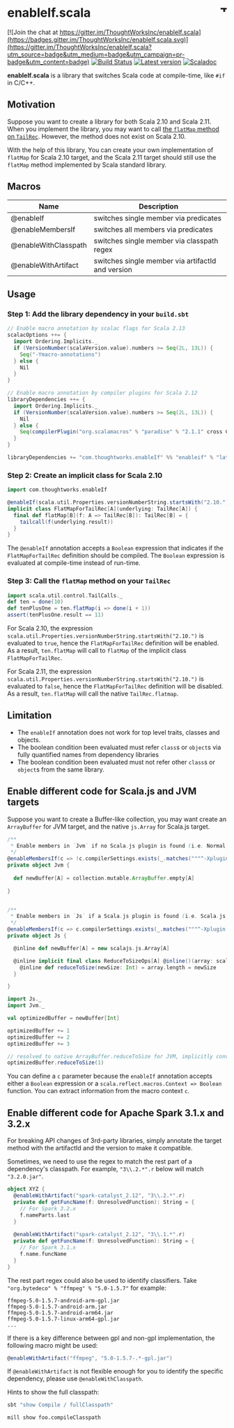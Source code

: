 # enableIf.scala <a href="http://thoughtworks.com/"><img align="right" src="https://www.thoughtworks.com/imgs/tw-logo.png" title="ThoughtWorks" height="15"/></a>

[![Join the chat at https://gitter.im/ThoughtWorksInc/enableIf.scala](https://badges.gitter.im/ThoughtWorksInc/enableIf.scala.svg)](https://gitter.im/ThoughtWorksInc/enableIf.scala?utm_source=badge&utm_medium=badge&utm_campaign=pr-badge&utm_content=badge)
[![Build Status](https://travis-ci.org/ThoughtWorksInc/enableIf.scala.svg)](https://travis-ci.org/ThoughtWorksInc/enableIf.scala)
[![Latest version](https://index.scala-lang.org/thoughtworksinc/enableif.scala/enableif/latest.svg)](https://index.scala-lang.org/thoughtworksinc/enableif.scala)
[![Scaladoc](https://javadoc.io/badge/com.thoughtworks.enableIf/enableif_2.12.svg?label=scaladoc)](https://javadoc.io/page/com.thoughtworks.enableIf/enableif_2.12/latest/com/thoughtworks/index.html)

**enableIf.scala** is a library that switches Scala code at compile-time, like `#if` in C/C++.

## Motivation

Suppose you want to create a library for both Scala 2.10 and Scala 2.11. When you implement the library, you may want to call [the `flatMap` method on `TailRec`](http://www.scala-lang.org/api/current/scala/util/control/TailCalls$$TailRec.html). However, the method does not exist on Scala 2.10.

With the help of this library, You can create your own implementation of `flatMap` for Scala 2.10 target, and the Scala 2.11 target should still use the `flatMap` method implemented by Scala standard library.

## Macros
| Name | Description |
|------|-------------|
| @enableIf | switches single member via predicates |
| @enableMembersIf | switches all members via predicates |
| @enableWithClasspath | switches single member via classpath regex |
| @enableWithArtifact | switches single member via artifactId and version |

## Usage

### Step 1: Add the library dependency in your `build.sbt`

``` sbt
// Enable macro annotation by scalac flags for Scala 2.13
scalacOptions ++= {
  import Ordering.Implicits._
  if (VersionNumber(scalaVersion.value).numbers >= Seq(2L, 13L)) {
    Seq("-Ymacro-annotations")
  } else {
    Nil
  }
}

// Enable macro annotation by compiler plugins for Scala 2.12
libraryDependencies ++= {
  import Ordering.Implicits._
  if (VersionNumber(scalaVersion.value).numbers >= Seq(2L, 13L)) {
    Nil
  } else {
    Seq(compilerPlugin("org.scalamacros" % "paradise" % "2.1.1" cross CrossVersion.full))
  }
}

libraryDependencies += "com.thoughtworks.enableIf" %% "enableif" % "latest.release"
```

### Step 2: Create an implicit class for Scala 2.10

``` scala
import com.thoughtworks.enableIf

@enableIf(scala.util.Properties.versionNumberString.startsWith("2.10."))
implicit class FlatMapForTailRec[A](underlying: TailRec[A]) {
  final def flatMap[B](f: A => TailRec[B]): TailRec[B] = {
    tailcall(f(underlying.result))
  }
}
```

The `@enableIf` annotation accepts a `Boolean` expression that indicates if the `FlatMapForTailRec` definition should be compiled. The `Boolean` expression is evaluated at compile-time instead of run-time.

### Step 3: Call the `flatMap` method on your `TailRec`

``` scala
import scala.util.control.TailCalls._
def ten = done(10)
def tenPlusOne = ten.flatMap(i => done(i + 1))
assert(tenPlusOne.result == 11)
```

For Scala 2.10, the expression `scala.util.Properties.versionNumberString.startsWith("2.10.")` is evaluated to `true`, hence the `FlatMapForTailRec` definition will be enabled. As a result, `ten.flatMap` will call to `flatMap` of the implicit class `FlatMapForTailRec`.

For Scala 2.11, the expression `scala.util.Properties.versionNumberString.startsWith("2.10.")` is evaluated to `false`, hence the `FlatMapForTailRec` definition will be disabled. As a result, `ten.flatMap` will call the native `TailRec.flatmap`.

## Limitation

 * The `enableIf` annotation does not work for top level traits, classes and objects.
 * The boolean condition been evaluated must refer `class`s or `object`s via fully quantified names from dependency libraries
 * The boolean condition been evaluated must not refer other `class`s or `object`s from the same library.

## Enable different code for Scala.js and JVM targets

Suppose you want to create a Buffer-like collection, you may want create an `ArrayBuffer` for JVM target, and the native `js.Array` for Scala.js target.

``` scala
/**
 * Enable members in `Jvm` if no Scala.js plugin is found (i.e. Normal JVM target)
 */
@enableMembersIf(c => !c.compilerSettings.exists(_.matches("""^-Xplugin:.*scalajs-compiler_[0-9\.\-]*\.jar$""")))
private object Jvm {
  
  def newBuffer[A] = collection.mutable.ArrayBuffer.empty[A]
  
}


/**
 * Enable members in `Js` if a Scala.js plugin is found (i.e. Scala.js target)
 */
@enableMembersIf(c => c.compilerSettings.exists(_.matches("""^-Xplugin:.*scalajs-compiler_[0-9\.\-]*\.jar$""")))
private object Js {

  @inline def newBuffer[A] = new scalajs.js.Array[A]

  @inline implicit final class ReduceToSizeOps[A] @inline()(array: scalajs.js.Array[A]) {
    @inline def reduceToSize(newSize: Int) = array.length = newSize
  }

}

import Js._
import Jvm._

val optimizedBuffer = newBuffer[Int]

optimizedBuffer += 1
optimizedBuffer += 2
optimizedBuffer += 3

// resolved to native ArrayBuffer.reduceToSize for JVM, implicitly converted to ReduceToSizeOps for Scala.js
optimizedBuffer.reduceToSize(1)
```

You can define a `c` parameter because the `enableIf` annotation accepts either a `Boolean` expression or a `scala.reflect.macros.Context => Boolean` function. You can extract information from the macro context `c`.

## Enable different code for Apache Spark 3.1.x and 3.2.x
For breaking API changes of 3rd-party libraries, simply annotate the target method with the artifactId and the version to make it compatible.

Sometimes, we need to use the regex to match the rest part of a dependency's classpath. For example, `"3\\.2.*".r` below will match `"3.2.0.jar"`.
``` scala
object XYZ {
  @enableWithArtifact("spark-catalyst_2.12", "3\\.2.*".r)
  private def getFuncName(f: UnresolvedFunction): String = {
    // For Spark 3.2.x
    f.nameParts.last
  }
  
  @enableWithArtifact("spark-catalyst_2.12", "3\\.1.*".r)
  private def getFuncName(f: UnresolvedFunction): String = {
    // For Spark 3.1.x
    f.name.funcName
  }
}
```

The rest part regex could also be used to identify classifiers. Take `"org.bytedeco" % "ffmpeg" % "5.0-1.5.7"` for example:

```
ffmpeg-5.0-1.5.7-android-arm-gpl.jar
ffmpeg-5.0-1.5.7-android-arm.jar
ffmpeg-5.0-1.5.7-android-arm64.jar
ffmpeg-5.0-1.5.7-linux-arm64-gpl.jar
...
```

If there is a key difference between gpl and non-gpl implementation, the following macro might be used:
``` scala
@enableWithArtifact("ffmpeg", "5.0-1.5.7-.*-gpl.jar")
```

If `@enableWithArtifact` is not flexible enough for you to identify the specific dependency, please use `@enableWithClasspath`.

Hints to show the full classpath:
``` bash
sbt "show Compile / fullClasspath"

mill show foo.compileClasspath
```

